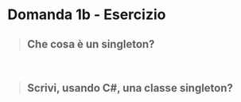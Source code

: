 # Domanda 1b - Esercizio

>## Che cosa è un **singleton**?

&nbsp;

>## Scrivi, usando C#, una classe **singleton**?
